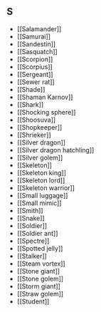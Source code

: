 ## S


- [[Salamander]]
- [[Samurai]]
- [[Sandestin]]
- [[Sasquatch]]
- [[Scorpion]]
- [[Scorpius]]
- [[Sergeant]]
- [[Sewer rat]]
- [[Shade]]
- [[Shaman Karnov]]
- [[Shark]]
- [[Shocking sphere]]
- [[Shoosuva]]
- [[Shopkeeper]]
- [[Shrieker]]
- [[Silver dragon]]
- [[Silver dragon hatchling]]
- [[Silver golem]]
- [[Skeleton]]
- [[Skeleton king]]
- [[Skeleton lord]]
- [[Skeleton warrior]]
- [[Small luggage]]
- [[Small mimic]]
- [[Smith]]
- [[Snake]]
- [[Soldier]]
- [[Soldier ant]]
- [[Spectre]]
- [[Spotted jelly]]
- [[Stalker]]
- [[Steam vortex]]
- [[Stone giant]]
- [[Stone golem]]
- [[Storm giant]]
- [[Straw golem]]
- [[Student]]
